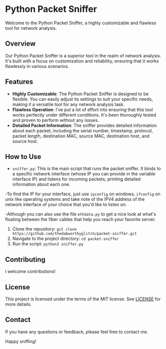 # Python Packet Sniffer

Welcome to the Python Packet Sniffer, a highly customizable and flawless tool for network analysis.

## Overview

Our Python Packet Sniffer is a superior tool in the realm of network analysis. It's built with a focus on customization and reliability, ensuring that it works flawlessly in various scenarios.

## Features

- **Highly Customizable**: The Python Packet Sniffer is designed to be flexible. You can easily adjust its settings to suit your specific needs, making it a versatile tool for any network analysis task.
- **Flawless Operation**: I've put a lot of effort into ensuring that this tool works perfectly under different conditions. It's been thoroughly tested and proven to perform without any issues.
- **Detailed Packet Information**: The sniffer provides detailed information about each packet, including the serial number, timestamp, protocol, packet length, destination MAC, source MAC, destination host, and source host.

## How to Use

- `sniffer.py`: This is the main script that runs the packet sniffer. It binds to a specific network interface (whose IP you can provide in the variable interface IP) and listens for incoming packets, printing detailed information about each one.

-To find the IP for your interface, just use `ipconfig` on windows, `ifconfig` on unix like operating systems and take note of the IPV4 address of the network interface of your choice that you'd like to listen on.

-Although you can also use the file `ethdata.py` to get a nice look at what's floating between the fiber cables that help you reach your favorite server.



1. Clone the repository: `git clone https://github.com/thedabworthyglitch/packet-sniffer.git`
2. Navigate to the project directory: `cd packet-sniffer`
3. Run the script: `python3 sniffer.py`

## Contributing

I welcome contributions!

## License

This project is licensed under the terms of the MIT license. See [LICENSE](LICENSE) for more details.

## Contact

If you have any questions or feedback, please feel free to contact me.

Happy sniffing!